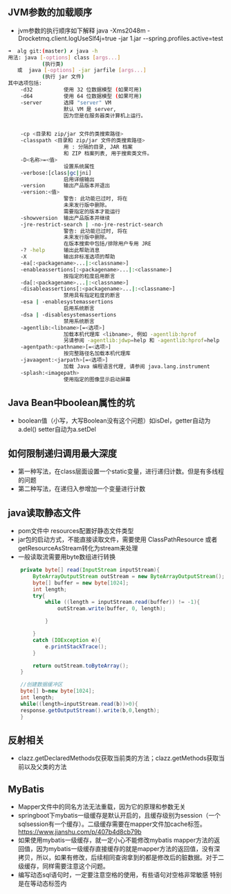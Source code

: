 
## JVM参数的加载顺序

* jvm参数的执行顺序如下解释 java -Xms2048m -Drocketmq.client.logUseSlf4j=true -jar 1.jar --spring.profiles.active=test

```bash
➜  alg git:(master) ✗ java -h
用法: java [-options] class [args...]
           (执行类)
   或  java [-options] -jar jarfile [args...]
           (执行 jar 文件)
其中选项包括:
    -d32          使用 32 位数据模型 (如果可用)
    -d64          使用 64 位数据模型 (如果可用)
    -server       选择 "server" VM
                  默认 VM 是 server,
                  因为您是在服务器类计算机上运行。


    -cp <目录和 zip/jar 文件的类搜索路径>
    -classpath <目录和 zip/jar 文件的类搜索路径>
                  用 : 分隔的目录, JAR 档案
                  和 ZIP 档案列表, 用于搜索类文件。
    -D<名称>=<值>
                  设置系统属性
    -verbose:[class|gc|jni]
                  启用详细输出
    -version      输出产品版本并退出
    -version:<值>
                  警告: 此功能已过时, 将在
                  未来发行版中删除。
                  需要指定的版本才能运行
    -showversion  输出产品版本并继续
    -jre-restrict-search | -no-jre-restrict-search
                  警告: 此功能已过时, 将在
                  未来发行版中删除。
                  在版本搜索中包括/排除用户专用 JRE
    -? -help      输出此帮助消息
    -X            输出非标准选项的帮助
    -ea[:<packagename>...|:<classname>]
    -enableassertions[:<packagename>...|:<classname>]
                  按指定的粒度启用断言
    -da[:<packagename>...|:<classname>]
    -disableassertions[:<packagename>...|:<classname>]
                  禁用具有指定粒度的断言
    -esa | -enablesystemassertions
                  启用系统断言
    -dsa | -disablesystemassertions
                  禁用系统断言
    -agentlib:<libname>[=<选项>]
                  加载本机代理库 <libname>, 例如 -agentlib:hprof
                  另请参阅 -agentlib:jdwp=help 和 -agentlib:hprof=help
    -agentpath:<pathname>[=<选项>]
                  按完整路径名加载本机代理库
    -javaagent:<jarpath>[=<选项>]
                  加载 Java 编程语言代理, 请参阅 java.lang.instrument
    -splash:<imagepath>
                  使用指定的图像显示启动屏幕
```

## Java Bean中boolean属性的坑

* boolean值（小写，大写Boolean没有这个问题）如isDel，getter自动为a.del() setter自动为a.setDel

## 如何限制递归调用最大深度

* 第一种写法，在class层面设置一个static变量，进行递归计数。但是有多线程的问题
* 第二种写法，在递归入参增加一个变量进行计数

## java读取静态文件

* pom文件中 resources配置好静态文件类型
* jar包的启动方式，不能直接读取文件，需要使用 ClassPathResource 或者 getResourceAsStream转化为stream来处理
* 一般读取流需要用byte数组进行转换
```java
    private byte[] read(InputStream inputStream){
        ByteArrayOutputStream outStream = new ByteArrayOutputStream();
        byte[] buffer = new byte[1024];
        int length;
        try{
            while ((length = inputStream.read(buffer)) != -1){
                outStream.write(buffer, 0, length);

            }

        }
        catch (IOException e){
            e.printStackTrace();
        }

        return outStream.toByteArray();
    }

    //创建数据缓冲区
    byte[] b=new byte[1024];
    int length;
    while((length=inputStream.read(b))>0){
    response.getOutputStream().write(b,0,length);
    }
```

## 反射相关

* clazz.getDeclaredMethods仅获取当前类的方法；clazz.getMethods获取当前以及父类的方法

## MyBatis

* Mapper文件中的同名方法无法重载，因为它的原理和参数无关
* springboot下mybatis一级缓存是默认开启的，且缓存级别为session（一个sqlsession有一个缓存）。二级缓存需要在mapper文件加cache标签。https://www.jianshu.com/p/407b4d8cb79b
* 如果使用mybatis一级缓存，就一定小心不能修改mybatis mapper方法的返回值，因为mybatis一级缓存直接缓存的就是mapper方法的返回值，没有深拷贝，所以，如果有修改，后续相同查询拿到的都是修改后的脏数据。对于二级缓存，同样需要注意这个问题。
* 编写动态sql语句时，一定要注意空格的使用，有些语句对空格非常敏感 特别是在<if>等动态标签内

